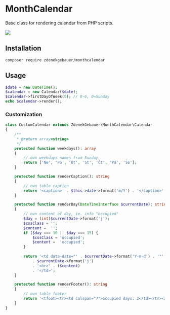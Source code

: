 # MonthCalendar
Base class for rendering calendar from PHP scripts.    

![](https://github.com/zdenekgebauer/monthcalendar/workflows/build/badge.svg)

## Installation 
`composer require zdenekgebauer/monthcalendar`

## Usage
```php
$date = new DateTime();
$calendar = new Calendar($date);
$calendar->firstDayOfWeek(0); // 0-6, 0=Sunday
echo $calendar->render(); 
```

### Customization
```php
class CustomCalendar extends ZdenekGebauer\MonthCalendar\Calendar
{
    /**
     * @return array<string>
     */
    protected function weekdays(): array
    {
        // own weekdays names from Sunday
        return ['Ne', 'Po', 'Út', 'St', 'Čt', 'Pá', 'So'];
    }

    protected function renderCaption(): string
    {
        // own table caption
        return '<caption>' . $this->date->format('m/Y') . '</caption>';
    }

    protected function renderDay(DateTimeInterface $currentDate): string
    {
        // own content of day, ie. info "occupied"  
        $day = (int)$currentDate->format('j');        
        $cssClass = '';
        $content =  '';
        if ($day === 10 || $day === 15) {
            $cssClass = 'occupied';
            $content =  'occupied';                   
        }       
        
        return '<td data-date="' . $currentDate->format('Y-m-d') . '"' . $cssClass . '>'
            . $currentDate->format('j')
            . '<hr>' . ($content)
            . '</td>';
    }

    protected function renderFooter(): string
    {
        // own table footer
        return '<tfoot><tr><td colspan="7">occupied days: 2</td></tr></tfoot>';
    }
}
```


